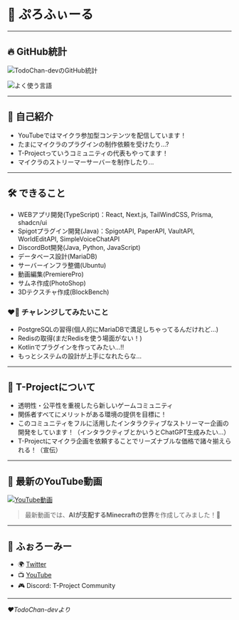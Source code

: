 # 🌱 ぷろふぃーる

---

## 🔥 GitHub統計

![TodoChan-devのGitHub統計](https://github-readme-stats.vercel.app/api?username=TodoChan-dev&show_icons=true&theme=tokyonight&count_private=true)

![よく使う言語](https://github-readme-stats.vercel.app/api/top-langs/?username=TodoChan-dev&layout=compact&theme=tokyonight&hide=css,html)

---

## 🌟 自己紹介

- YouTubeではマイクラ参加型コンテンツを配信しています！
- たまにマイクラのプラグインの制作依頼を受けたり...?
- T-Projectっていうコミュニティの代表もやってます！
- マイクラのストリーマーサーバーを制作したり...

---

## 🛠️ できること

- WEBアプリ開発(TypeScript)：React, Next.js, TailWindCSS, Prisma, shadcn/ui
- Spigotプラグイン開発(Java)：SpigotAPI, PaperAPI, VaultAPI, WorldEditAPI, SimpleVoiceChatAPI
- DiscordBot開発(Java, Python, JavaScript)
- データベース設計(MariaDB)
- サーバーインフラ整備(Ubuntu)
- 動画編集(PremierePro)
- サムネ作成(PhotoShop)
- 3Dテクスチャ作成(BlockBench)

### ❤️‍🔥 チャレンジしてみたいこと

- PostgreSQLの習得(個人的にMariaDBで満足しちゃってるんだけれど...)
- Redisの取得(まだRedisを使う場面がない！)
- Kotlinでプラグインを作ってみたい...!!
- もっとシステムの設計が上手になれたらな...

---

## 📌 T-Projectについて

- 透明性・公平性を重視したら新しいゲームコミュニティ
- 関係者すべてにメリットがある環境の提供を目標に！
- このコミュニティをフルに活用したインタラクティブなストリーマー企画の開発をしています！（インタラクティブとかいうとChatGPT生成みたい...）
- T-Projectにマイクラ企画を依頼することでリーズナブルな価格で諸々揃えられる！（宣伝）


---

## 🎥 最新のYouTube動画

[![YouTube動画](https://img.shields.io/badge/-今すぐ見る-red?logo=youtube&style=flat-square)](https://www.youtube.com/@TDMN_03)
> 最新動画では、**AIが支配するMinecraftの世界**を作成してみました！🚀

---

## 💬 ふぉろーみー

- 🌍 [Twitter](https://x.com/tdmn_03)
- 📺 [YouTube](https://www.youtube.com/@TDMN_03)
- 🎮 Discord: T-Project Community

---

*❤️TodoChan-devより*

